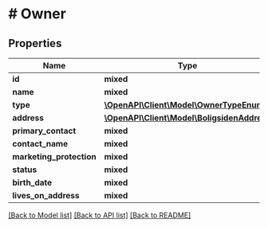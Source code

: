 # # Owner

## Properties

Name | Type | Description | Notes
------------ | ------------- | ------------- | -------------
**id** | **mixed** |  |
**name** | **mixed** |  |
**type** | [**\OpenAPI\Client\Model\OwnerTypeEnum**](OwnerTypeEnum.md) |  |
**address** | [**\OpenAPI\Client\Model\BoligsidenAddress**](BoligsidenAddress.md) |  |
**primary_contact** | **mixed** |  |
**contact_name** | **mixed** |  | [optional]
**marketing_protection** | **mixed** |  |
**status** | **mixed** |  | [optional]
**birth_date** | **mixed** |  | [optional]
**lives_on_address** | **mixed** |  | [optional]

[[Back to Model list]](../../README.md#models) [[Back to API list]](../../README.md#endpoints) [[Back to README]](../../README.md)
